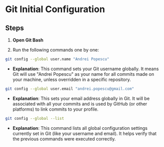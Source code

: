 # Git Initial Configuration

## Steps

1. **Open Git Bash**

2. Run the following commands one by one:

```bash
git config --global user.name "Andrei Popescu"
```

- **Explanation**: This command sets your Git username globally. It means Git will use "Andrei Popescu" as your name for all commits made on your machine, unless overridden in a specific repository.

```bash
git config --global user.email "andrei.popescu@gmail.com"
```

- **Explanation**: This sets your email address globally in Git. It will be associated with all your commits and is used by GitHub (or other platforms) to link commits to your profile.

```bash
git config --global --list
```

- **Explanation**: This command lists all global configuration settings currently set in Git (like your username and email). It helps verify that the previous commands were executed correctly.

